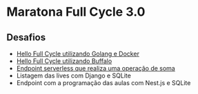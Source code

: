 # Maratona Full Cycle 3.0

## Desafios

* [Hello Full Cycle utilizando Golang e Docker](https://github.com/mdcj1234/maratona-fullcycle3/tree/master/desafio01)
* [Hello Full Cycle utilizando Buffalo](https://github.com/mdcj1234/maratona-fullcycle3/tree/master/desafio02)
* [Endpoint serverless que realiza uma operação de soma](https://github.com/mdcj1234/maratona-fullcycle3/tree/master/desafio03)
* Listagem das lives com Django e SQLite
* Endpoint com a programação das aulas com Nest.js e SQLite
